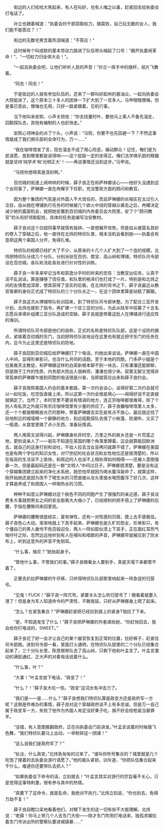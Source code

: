 　　街边的人们哈哈大笑起来，有人在叫好，也有人嗤之以鼻，赶紧回去给执委会打电话了。

　　孙立也跟着喊道：“执委会的干部窃取权力，搞腐败，自己玩无数的女人，我们能不能答应？！”

　　街边的无数宅男含着热泪喊道：“不答应！”

　　这时候有个叫成默的基本劳动力跳进了队伍带头喊起了口号：“踢开执委闹革命！”、“一切权力归全体大会！”。

　　“一起去执委会吧，让他们听听人民的声音！”孙立一挥手中的旗杆，纸片飞舞着。

　　“同去！同去！”

　　于是街边的人就有参加队伍的，还来了一群叫好起哄的酱油众，一起向执委会大院挺进了，这个原本三十多人的团体一下扩大到了一百多人。马甲暗暗懊悔，但是事已至此，懊悔也无用，只好一路紧跟着，见机行事。

　　当下他叫来安熙，小声关照他：“你去找董时叶，要他马上乘人不备先溜走，回勘探队去，其他有编制的人也赶快走。”

　　安熙心领神会的点了个头，小声说：“马院，你要不也先回避一下？不然这事情就成了我们俱乐部的全体行为，万一……”

　　“我在咖啡馆发了言，现在溜走不成了用心险恶，煽动群众！记住，俺们是为民请愿，放到哪里都是说得响——这个屁股一定的坐得正。俺们法学俱乐部的精髓就是坚持‘纯学术’和‘光明正大’！——再说事情还没到这步。”马甲说。

　　“马院你想得真是深刻啊。”

　　百仞城的街道上闹哄哄的时候，薛子良正在和萨林娜谈心——他好久没遇到这个女同事了，萨琳娜一直在冉耀手下任职，充当警政方面的顾问和教官。

　　因为整个集团的气氛是对外国人不大信任的，而且萨琳娜的长相实在太过引人注目，自从她在博铺执行任务的时候被几个欲火中烧的穿越众袭击之后，冉耀决定减少她的露面机会，就把她安置到百仞城的内务委员会大院里，安了个“顾问教官”的头衔好领取配给，具体的任务是编写治安教材。

　　薛子良对这个白妞同事早就情有独钟，一直想展开攻势。但是自从被莫名其妙的卷入了穿越之后，他一直待在北炜的特侦队里，根本没机会看到她——执委会有意把这两个美国人分开，免得扎堆。

　　特侦队的规模已经扩大了不少，从原来的十几个人扩大到了一个连的规模。北炜把特侦队分成几个分队，分别派驻在百仞、南宝、高山岭和博铺，特侦队司令部设在百仞城，各队轮流赴各处进行针对性的训练。

　　薛子良一年多来牢记当年和郭逸分手时的听来的忠告：当教官出任务，认真干活不乱说话，算是赚够了信任值，和队里的袍泽们也打成了一片。特别是和北炜之间的友情愈加深厚，使其获得了坚实的后盾，在北炜的背书之下，薛子良最近从教官客卿的身份正式成了特侦队的三个分队长之一，在这个团体里算是站稳了脚跟。

　　薛子良这次从博铺带队轮训回来，到了特侦队司令部休整。为了配合三亚开发计划，北炜也接到了指令，再扩建一个驻三亚的分队，为此从陆军中招募了十五名志愿兵来填补组建三亚分队造成的空缺，薛子良就是带着这批人在博铺进行适应性的海训。

　　所谓特侦队司令部是他们的自称，正式的名称是特侦队队部。这是个设防的据点，紧挨着百仞城的东门，当初把特侦队驻地设在这里也有就近把守东门的任务在内，迄今为止这里还是特侦队的防地。

　　薛子良回到百仞城后给萨琳娜打了个电话，约她出来谈谈。萨琳娜一直在中国人中间，显得形单影只，也没什么共同的话题。至于本地的同胞，门多萨小姐是个拉美裔天主教徒，和萨琳娜这样的白英新根本聊不到一块去，只有潘潘还能聊聊，但是限于工作的性质，内务部大院出入很麻烦，潘潘也很少来。寂寞无聊又觉得非常孤单的萨琳娜乍接到同胞的电话很是兴奋，当即就答应出来和薛子良约会。

　　薛子良按照美国人约会的基本套路，第一次约会谈心，谈得好第二次约会就可以一起吃饭，吃完饭直接上床。所以这第一次约会很是用心——闹得好说不定直接就搞定了。当然了，本时空里不要说有情调的地方，连正宗咖啡都很难得，除了个别人有私货之外就只有农庄咖啡馆里有少量的供应了。薛子良嫌咖啡馆里人太多，还一个个都是眼睛放光芒的那种，带着萨琳娜去实在是有点不放心，最后就近找了驻地附近的城墙根一个僻静的地方，到远程勘探队去借了小帐篷、防潮布，又买了一瓶酒，从食堂里搞了点小东西，准备玩情调。

　　两人用英文谈得兴起，萨琳娜身处异时空，万里之外的故乡还是一片荒蛮之地，更别说亲人了——祖先不知道在英国的哪个角落里蹲着。这会就算能回欧洲去，就自己的这身打扮和谈吐，不给人拉去当女巫拷问就算不错了。萨琳娜在美国也是有两个学位的知识女性，对17世纪的社会状况和女性地位还是很清楚的，所以在临高的生活谈不上愉快，和周边的人也谈不上相处得如何相得——还被人意图强暴一次，但是最起码还是在一群“文明人”中间过日子。萨琳娜很清楚，要是没有这个穿越集团建立起来的净化水系统，她恐怕早就因为喝水腹泻毙命了，就算这样，刚开始她还是因为改不了喝生水的习惯直接从龙头里接水喝而腹泻了好几次，这样才算是养成了和周围人一样喝热水的习惯。

　　种种不如意让萨琳娜对这个肤色不同的同胞产生了很强烈的亲近感，薛子良没费多大事就把男女之间的安全距离大大缩小了，已经顺利的把手搭上了萨琳娜的后腰，手指在腰臀间来回爱抚。

　　萨琳娜的腰臀很是结实，富有弹性，还有一对性感的凹窝，摸上去手感极佳。薛子良色心大动，渐渐地就上下其手起来，萨琳娜也是久旷的怨女，形单影只，有个懂自己的男人垂怜不免百般迎合，两人一阵如胶似漆上下其手，正在面红耳热气喘吁吁之际，忽然远远地听到有人在喊叫和唱歌的声音，萨琳娜早就被压到了防水布上，听到这意外的声音不免侧耳。

　　“什么事，维尼？”她抬起身子。

　　“管他什么事，不管我们的事。”薛子良眼看女人要到手，真是天塌下来都管不着了。

　　正要去扒拉萨琳娜的牛仔裤，只听得特侦队队部那里响起来一阵急促的归营号。

　　“见鬼！FUCK！”薛子良一阵咒骂，紧要关头怎么吹归营号了！眼看着就要入港了！但是身为军人知道命令的严肃性，不敢拖延，只好从萨琳娜身上爬了起来。

　　“怎么？在紧急集合？”萨琳娜赶紧把已经拉到肩上的紧身T恤拉了下来。

　　“是，不知道发生了什么！”薛子良把萨琳娜的外套递给她，“你赶快回去，我会给你打电话的，SWEET。”

　　薛子良花了好一会才让自己的某个器官恢复到正常的位置，拉好裤子，赶紧往司令部跑。进到司令部一看，里面灯火通明，在特侦队队部里的二个分队已经集合起来了，三个分队长里，陈思根带队去了高山岭，只剩下他和叶孟言了。叶孟言激动的满脸通红，正大声的对着电话说着什么。

　　“什么事，叶？”

　　“大事！”叶孟言放下电话，“政变了！”

　　“什么？！”薛子良大吃一惊。“政变”这词太有冲击力了。

　　“我们是——是……什么？”薛子良想我们特侦队算是政变方还是政府军一方呢？这倒是件难办的事情，薛子良对这个穿越政府谈不上有多忠诚，但是万一自己属于政变军一方，失败了他作为外国人肯定没好果子吃，搞不好会给枪毙当替罪羊。

　　“没错，有人意图推翻政府，正在向执委会门前进发。”叶孟言说着的时候眉飞色舞，“我们特侦队要马上出动，一举粉碎这一阴谋！”

　　“这么说我们是政府军了？”

　　“扯淡，什么政变。”北炜急匆匆的过来了，“谁叫你吹号集合的？城里就是几个吃饱了撑着的去执委会游行请愿了。”他的眉头紧锁，训斥道，“你把队伍集合起来干什么，难道你还要带队去抓人？”

　　“如果执委会下命令的话，立刻就去！”叶孟言其实对游行的宗旨毫不关心，只是觉得这事特刺激，很有参与其中的热情。

　　“真要下了这命令，就是乱命，我绝对不执行。”北炜立刻说，“你也别去，免得万劫不复！”

　　薛子良目瞪口呆地看着他们，对眼下发生的这一切有些不大能理解。北炜说：“老薛！你马上带几个人去东门大街——刚才东门吹雨打电话来，独孤求婚拉着东门市派出所的警察队要进城镇暴……”
